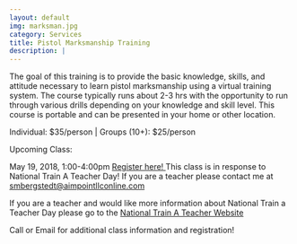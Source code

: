 ```yaml
---
layout: default
img: marksman.jpg
category: Services
title: Pistol Marksmanship Training
description: |
---
```

The goal of this training is to provide the basic knowledge, skills, and attitude necessary to learn pistol marksmanship using a virtual training system. The course typically runs about 2-3 hrs with the opportunity to run through various drills depending on your knowledge and skill level.  This course is portable and can be presented in your home or other location. 
       
Individual: $35/person | Groups (10+): $25/person

Upcoming Class:

May 19, 2018, 1:00-4:00pm <a href="https://goo.gl/forms/U5lEVFhEIahyagz62" target="_blank">Register here! </a>
This class is in response to National Train A Teacher Day!  If you are a teacher please contact me at smbergstedt@aimpointllconline.com

If you are a teacher and would like more information about National Train a Teacher Day please go to the <a href="http://nationaltrainateacherday.com " target="_blank">National Train A Teacher Website</a>


Call or Email for additional class information and registration!
